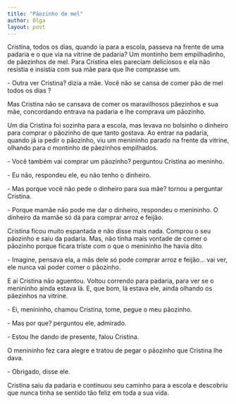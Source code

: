 ```yaml
---
title: "Pãozinho de mel"
author: Olga
layout: post
---
```


Cristina, todos os dias, quando ia para a escola, passeva na frente de
uma padaria e o que via na vitrine de padaria? Um montinho bem
empilhadinho, de pãezinhos de mel. Para Cristina eles pareciam
deliciosos e ela não resistia e insistia com sua mãe para que lhe
comprasse um.

\- Outra ver Cristina? dizia a mãe. Você não se cansa de comer pão de
mel todos os dias ?

Mas Cristina não se cansava de comer os maravilhosos pãezinhos e sua
mãe, concordando entrava na padaria e lhe comprava um pãozinho.

Um dia Cristina foi sozinha para a escola, mas levava no bolsinho o
dinheiro para comprar o pãozinho de que tanto gostava. Ao entrar na
padaria, quando já ia pedir o pãozinho, viu um menininho parado na
frente da vitrine, olhando para o montinho de pãezinhos empilhados.

\- Você também vai comprar um pãozinho? perguntou Cristina ao meninho.

\- Eu não, respondeu ele, eu não tenho o dinheiro.

\- Mas porque você não pede o dinheiro para sua mãe? tornou a
perguntar Cristina.

\- Porque mamãe não pode me dar o dinheiro, respondeu o menininho. O
dinheiro da mamãe só dá para comprar arroz e feijão.

Cristina ficou muito espantada e não disse mais nada. Comprou o seu
pãozinho e saiu da padaria. Mas, não tinha mais vontade de comer o
pãozinho porque ficara triste com o que o menininho lhe havia dito.

\- Imagine, pensava ela, a mãs dele só pode comprar arroz e
feijão... vai ver, ele nunca vai poder comer o pãozinho.

E aí Cristina não aguentou. Voltou correndo para padaria, para ver se
o menininho ainda estava lá. E, que bom, lá estava ele, ainda olhando
os pãezinhos na vitrine.

\- Ei, menininho, chamou Cristina, tome, pegue o meu pãozinho.

\- Mas por que? perguntou ele, admirado.

\- Estou lhe dando de presente, falou Cristina.

O menininho fez cara alegre e tratou de pegar o pãozinho que Cristina
lhe dava.

\- Obrigado, disse ele.

Cristina saiu da padaria e continuou seu caminho para a escola e
descobriu que nunca tinha se sentido tão feliz em toda a sua vida.